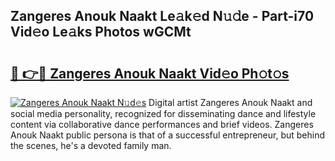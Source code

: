 ## Zangeres Anouk Naakt Le𝚊k𝚎d N𝚞𝚍e - Part-i70 Vid𝚎o Le𝚊ks Photos wGCMt

# <h2><a href="http://fb055cd.evod.top/?m=Zangeres+Anouk+Naakt">🔗 👉🔴 Zangeres Anouk Naakt Vid𝚎o Ph𝚘t𝚘s</a></h2>

[![Zangeres Anouk Naakt N𝚞d𝚎s](https://i.imgur.com/8V9OHl7.gif)](http://fb055cd.evod.top/?m=Zangeres+Anouk+Naakt)
Digital artist Zangeres Anouk Naakt and social media personality, recognized for disseminating dance and lifestyle content via collaborative dance performances and brief videos. Zangeres Anouk Naakt public persona is that of a successful entrepreneur, but behind the scenes, he's a devoted family man. 
